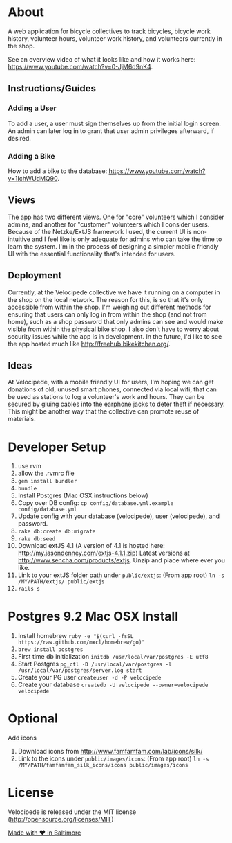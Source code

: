 # About
A web application for bicycle collectives to track bicycles, bicycle work history, volunteer hours, volunteer work history, and volunteers currently in the shop.

See an overview video of what it looks like and how it works here: https://www.youtube.com/watch?v=0-JjM6d9nK4.

## Instructions/Guides

### Adding a User
To add a user, a user must sign themselves up from the initial login screen.  An admin can later log in to grant that user admin privileges afterward, if desired.

### Adding a Bike
How to add a bike to the database: https://www.youtube.com/watch?v=1IchWUdMQ90.

## Views
The app has two different views.  One for "core" volunteers which I consider admins, and another for "customer" volunteers which I consider users.  Because of the Netzke/ExtJS framework I used, the current UI is non-intuitive and I feel like is only adequate for admins who can take the time to learn the system.  I'm in the process of designing a simpler mobile friendly UI with the essential functionality that's intended for users.

## Deployment
Currently, at the Velocipede collective we have it running on a computer in the shop on the local network.  The reason for this, is so that it's only accessible from within the shop.  I'm weighing out different methods for ensuring that users can only log in from within the shop (and not from home), such as a shop password that only admins can see and would make visible from within the physical bike shop.  I also don't have to worry about security issues while the app is in development.  In the future, I'd like to see the app hosted much like http://freehub.bikekitchen.org/.

## Ideas
At Velocipede, with a mobile friendly UI for users, I'm hoping we can get donations of old, unused smart phones, connected via local wifi, that can be used as stations to log a volunteer's work and hours.  They can be secured by gluing cables into the earphone jacks to deter theft if necessary.  This might be another way that the collective can promote reuse of materials.

# Developer Setup

1. use rvm
1. allow the .rvmrc file
1. `gem install bundler`
1. `bundle`
1. Install Postgres (Mac OSX instructions below)
1. Copy over DB config:  `cp config/database.yml.example config/database.yml`
1. Update config with your database (velocipede), user (velocipede), and password.
1. `rake db:create db:migrate`
1. `rake db:seed`
1. Download extJS 4.1 (A version of 4.1 is hosted here: http://my.jasondenney.com/extjs-4.1.1.zip) Latest versions at http://www.sencha.com/products/extjs. Unzip and place where ever you like.
1. Link to your extJS folder path under `public/extjs`: (From app root) `ln -s /MY/PATH/extjs/ public/extjs`
1. `rails s`


# Postgres 9.2 Mac OSX Install
1. Install homebrew `ruby -e "$(curl -fsSL https://raw.github.com/mxcl/homebrew/go)"`
1. `brew install postgres`
1. First time db initialization `initdb /usr/local/var/postgres -E utf8`
1. Start Postgres `pg_ctl -D /usr/local/var/postgres -l /usr/local/var/postgres/server.log start`
1. Create your PG user `createuser -d -P velocipede`
1. Create your database `createdb -U velocipede --owner=velocipede velocipede`

# Optional
 Add icons

1. Download icons from http://www.famfamfam.com/lab/icons/silk/
1. Link to the icons under `public/images/icons`: (From app root) `ln -s /MY/PATH/famfamfam_silk_icons/icons public/images/icons`

# License
Velocipede is released under the MIT license (http://opensource.org/licenses/MIT)

<a href="http://madewithloveinbaltimore.org">Made with &hearts; in Baltimore</a>
